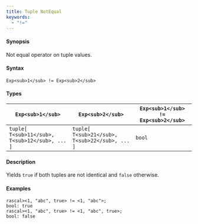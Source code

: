 ```yaml
---
title: Tuple NotEqual
keywords:
  - "!="
---
```


#### Synopsis

Not equal operator on tuple values.

#### Syntax

`Exp<sub>1</sub> != Exp<sub>2</sub>`

#### Types


| `Exp<sub>1</sub>`                      |  `Exp<sub>2</sub>`                      | `Exp<sub>1</sub> != Exp<sub>2</sub>`  |
| --- | --- | --- |
| `tuple[ T<sub>11</sub>, T<sub>12</sub>, ... ]` |  `tuple[ T<sub>21</sub>, T<sub>22</sub>, ... ]` | `bool`                |


#### Description

Yields `true` if both tuples are not identical and `false` otherwise.

#### Examples


```rascal-shell
rascal><1, "abc", true> != <1, "abc">;
bool: true
rascal><1, "abc", true> != <1, "abc", true>;
bool: false
```


